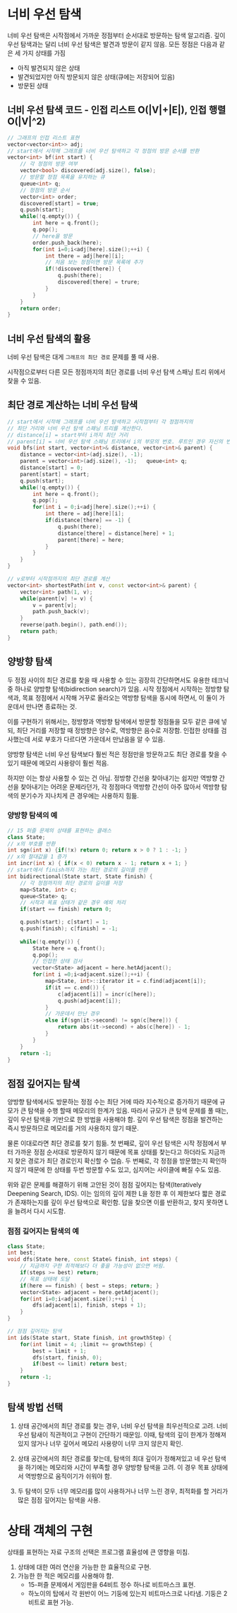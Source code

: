 # 너비 우선 탐색

너비 우선 탐색은 시작점에서 가까운 정점부터 순서대로 방문하는 탐색 알고리즘.
깊이 우선 탐색과는 달리 너비 우선 탐색은 발견과 방문이 같지 않음. 모든 정점은 다음과 같은 세 가지 상태를 가짐
- 아직 발견되지 않은 상태
- 발견되었지만 아직 방문되지 않은 상태(큐에는 저장되어 있음)
- 방문된 상태


## 너비 우선 탐색 코드 - 인접 리스트 O(|V|+|E|), 인접 행렬 O(|V|^2)

```cpp
// 그래프의 인접 리스트 표현
vector<vector<int>> adj;
// start에서 시작해 그래프를 너비 우선 탐색하고 각 정점의 방문 순서를 반환
vector<int> bf(int start) {
	// 각 정점의 방문 여부
	vector<bool> discovered(adj.size(), false);
	// 방문할 정점 목록을 유지하는 큐
	queue<int> q;
	// 정점의 방문 순서
	vector<int> order;
	discovered[start] = true;
	q.push(start);
	while(!q.empty()) {
		int here = q.front();
		q.pop();
		// here을 방문
		order.push_back(here);
		for(int i=0;i<adj[here].size();++i) {
			int there = adj[here][i];
			// 처음 보는 정점이면 방문 목록에 추가
			if(!discovered[there]) {
				q.push(there);
				discovered[there] = trure;
			}
		}
	}
	return order;
}

```

## 너비 우선 탐색의 활용

너비 우선 탐색은 대게 `그래프의 최단 경로` 문제를 풀 때 사용.

시작점으로부터 다른 모든 정점까지의 최단 경로를 너비 우선 탐색 스패닝 트리 위에서 찾을 수 있음.


## 최단 경로 계산하는 너비 우선 탐색
```cpp
// start에서 시작해 그래프를 너비 우선 탐색하고 시작점부터 각 정점까지의
// 최단 거리와 너비 우선 탐색 스패닝 트리를 계산한다.
// distance[i] = start부터 i까지 최단 거리
// parent[i] = 너비 우선 탐색 스패닝 트리에서 i의 부모의 번호. 루트인 경우 자신의 번호
void bfs(int start, vector<int>& distance, vector<int>& parent) {
	distance = vector<int>(adj.size(), -1);
	parent = vector<int>(adj.size(), -1);	queue<int> q;
	distance[start] = 0;
	parent[start] = start;
	q.push(start);
	while(!q.empty()) {
		int here = q.front();
		q.pop();
		for(int i = 0;i<adj[here].size();++i) {
			int there = adj[here][i];
			if(distance[there] == -1) {
				q.push(there);
				distance[there] = distance[here] + 1;
				parent[there] = here;
			}
		}
	}
}

// v로부터 시작점까지의 최단 경로를 계산
vector<int> shortestPath(int v, const vector<int>& parent) {
	vector<int> path(1, v);
	while(parent[v] != v) {
		v = parent[v];
		path.push_back(v);
	}
	reverse(path.begin(), path.end());
	return path;
}

```



## 양방향 탐색

두 정점 사이의 최단 경로를 찾을 때 사용할 수 있는 굉장히 간단하면서도 유용한 테크닉 중 하나로 양방향 탐색(bidirection search)가 있음. 시작 정점에서 시작하는 정방향 탐색과, 목표 정점에서 시작해 거꾸로 올라오는 역방향 탐색을 동시에 하면서, 이 둘이 가운데서 만나면 종료하는 것.

이를 구현하기 위해서는, 정방향과 역방향 탐색에서 방문할 정점들을 모두 같은 큐에 넣되, 최단 거리를 저장할 때 정방향은 양수로, 역방향은 음수로 저장함. 인접한 상태를 검사했는데 서로 부호가 다르다면 가운데서 만났음을 알 수 있음.

양방향 탐색은 너비 우선 탐색보다 훨씬 적은 정점만을 방문하고도 최단 경로를 찾을 수 있기 때문에 메모리 사용량이 훨씬 적음.

하지만 이는 항상 사용할 수 있는 건 아님. 정방향 간선을 찾아내기는 쉽지만 역방향 간선을 찾아내기는 어려운 문제라던가, 각 정점마다 역방향 간선이 아주 많아서 역방향 탐색의 분기수가 지나치게 큰 경우에는 사용하지 힘듦.


### 양방향 탐색의 예

```cpp
// 15 퍼즐 문제의 상태를 표현하는 클래스
class State;
// x의 부호를 반환
int sgn(int x) {if(!x) return 0; return x > 0 ? 1 : -1; }
// x의 절대값을 1 증가
int incr(int x) { if(x < 0) return x - 1; return x + 1; }
// start에서 finish까지 가는 최단 경로의 길이를 반환
int bidirectional(State start, State finish) {
	// 각 정점까지의 최단 경로의 길이를 저장
	map<State, int> c;
	queue<State> q;
	// 시작과 목표 상태가 같은 경우 예외 처리
	if(start == finish) return 0;

	q.push(start); c[start] = 1;
	q.push(finish); c[finish] = -1;
	
	while(!q.empty()) {
		State here = q.front();
		q.pop();
		// 인접한 상태 검사
		vector<State> adjacent = here.hetAdjacent();
		for(int i =0;i<adjacent.size();++i) {
			map<State, int>::iterator it = c.find(adjacent[i]);
			if(it == c.end()) {
				c[adjacent[i]] = incr(c[here]);
				q.push(adjacent[i]);
			}
			// 가운데서 만난 경우
			else if(sgn(it->second) != sgn(c[here])) {
				return abs(it->second) + abs(c[here]) - 1;
			}
		}
	}
	return -1;
}

```

## 점점 깊어지는 탐색

양방향 탐색에서도 방문하는 정점 수는 최단 거에 따라 지수적으로 증가하기 때문에 규모가 큰 탐색을 수행 할때 메모리의 한계가 있음. 따라서 규모가 큰 탐색 문제를 풀 때는, 깊이 우선 탐색을 기반으로 한 방법을 사용해야 함. 깊이 우선 탐색은 정점을 발견하는 즉시 방문하므로 메모리를 거의 사용하지 않기 때문. 

물론 이대로라면 최단 경로를 찾기 힘듦. 첫 번째로, 깊이 우선 탐색은 시작 정점에서 부터 가까운 정점 순서대로 방문하지 않기 때문에 목표 상태를 찾는다고 하더라도 지금까지 찾은 경로가 최단 경로인지 확신할 수 업슴. 두 번째로, 각 정점을 방문했는지 확인하지 않기 때문에 한 상태를 두번 방문할 수도 있고, 심지어는 사이클에 빠질 수도 있음.

위와 같은 문제를 해결하기 위해 고안된 것이 점점 깊어지는 탐색(Iteratively Deepening Search, IDS). 이는 임의의 깊이 제한 L을 정한 후 이 제한보다 짧은 경로가 존재하는지를 깊이 우선 탐색으로 확인함. 답을 찾으면 이를 반환하고, 찾지 못하면 L을 늘려서 다시 시도함. 

### 점점 깊어지는 탐색의 예

```cpp
class State;
int best;
void dfs(State here, const State& finish, int steps) {
	// 지금까지 구한 최적해보다 더 좋을 가능성이 없으면 버림.
	if(steps >= best) return;
	// 목표 상태에 도달
	if(here == finish) { best = steps; return; }
	vector<State> adjacent = here.getAdjacent();
	for(int i=0;i<adjacent.size();++i) {
		dfs(adjacent[i], finish, steps + 1);
	}
}

// 점점 깊어지는 탐색
int ids(State start, State finish, int growthStep) {
	for(int limit = 4; ;limit += growthStep) {
		best = limit + 1;
		dfs(start, finish, 0);
		if(best <= limit) return best;
	}
	return -1;
}
```


## 탐색 방법 선택

1. 상태 공간에서의 최단 경로를 찾는 경우, 너비 우선 탐색을 최우선적으로 고려. 너비 우선 탐새이 직관적이고 구현이 간단하기 때문임. 이때, 탐색의 깊이 한계가 정해져 있지 않거나 너무 깊어서 메모리 사용량이 너무 크지 않은지 확인.

2. 상태 공간에서의 최단 경로를 찾는데, 탐색의 최대 깊이가 정해져있고 네 우선 탐색을 하기에는 메모리와 시간이 부족할 경우 양방향 탐색을 고려. 이 경우 목표 상태에서 역방향으로 움직이기가 쉬워야 함.

3. 두 탐색이 모두 너무 메모리를 많이 사용하거나 너무 느린 경우, 최적화를 할 거리가 많은 점점 깊어지는 탐색을 사용.



# 상태 객체의 구현

상태를 표현하는 자료 구조의 선택은 프로그램 효율성에 큰 영향을 미침.

1. 상태에 대한 여러 연산을 가능한 한 효율적으로 구현.
2. 가능한 한 적은 메모리를 사용해야 함. 
	- 15-퍼즐 문제에서 게임판을 64비트 정수 하나로 비트마스크 표현.
	- 하노이의 탑에서 각 원반이 어느 기둥에 있는지 비트마스크로 나타냄. 기둥은 2비트로 표현 가능.















